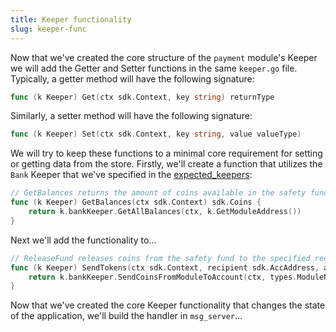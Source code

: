 ```yaml
---
title: Keeper functionality
slug: keeper-func
---
```


Now that we've created the core structure of the `payment` module's Keeper we will add the Getter and Setter functions in the same `keeper.go` file. Typically, a getter method will have the following signature:

```Go
func (k Keeper) Get(ctx sdk.Context, key string) returnType
```

Similarly, a setter method will have the following signature:

```Go
func (k Keeper) Set(ctx sdk.Context, key string, value valueType)
```

We will try to keep these functions to a minimal core requirement for setting or getting data from the store. Firstly, we'll create a function that utilizes the `Bank` Keeper that we've specified in the [expected_keepers](../types/expected-keepers.md):

```Go
// GetBalances returns the amount of coins available in the safety fund
func (k Keeper) GetBalances(ctx sdk.Context) sdk.Coins {
	return k.bankKeeper.GetAllBalances(ctx, k.GetModuleAddress())
}
```

Next we'll add the functionality to...

```Go
// ReleaseFund releases coins from the safety fund to the specified recipient
func (k Keeper) SendTokens(ctx sdk.Context, recipient sdk.AccAddress, amount sdk.Coins) error {
	return k.bankKeeper.SendCoinsFromModuleToAccount(ctx, types.ModuleName, recipient, amount)
}
```

Now that we've created the core Keeper functionality that changes the state of the application, we'll build the handler in `msg_server`...
